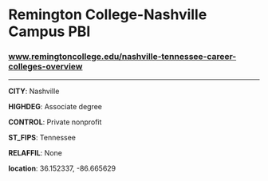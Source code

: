 # Remington College-Nashville Campus PBI
### www.remingtoncollege.edu/nashville-tennessee-career-colleges-overview
---
**CITY**: Nashville

**HIGHDEG**: Associate degree

**CONTROL**: Private nonprofit

**ST_FIPS**: Tennessee

**RELAFFIL**: None

**location**: 36.152337, -86.665629